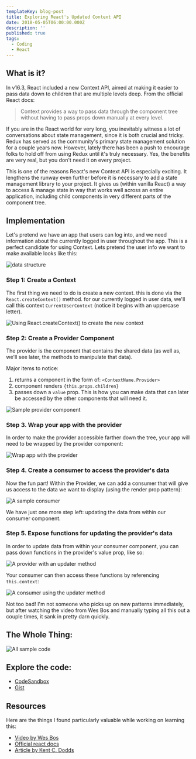 ```yaml
---
templateKey: blog-post
title: Exploring React's Updated Context API
date: 2018-05-05T06:00:00.000Z
description: ''
published: true
tags:
  - Coding
  - React
---
```


## What is it?

In v16.3, React included a new Context API, aimed at making it easier to pass data down to children that are multiple levels deep. From the official React docs:

> Context provides a way to pass data through the component tree without having to pass props down manually at every level.

If you are in the React world for very long, you inevitably witness a lot of conversations about state management, since it is both crucial and tricky. Redux has served as the community's primary state management solution for a couple years now. However, lately there has been a push to encourage folks to hold off from using Redux until it's truly necessary. Yes, the benefits are very real, but you don't need it on every project.

This is one of the reasons React's new Context API is especially exciting. It lengthens the runway even further before it is necessary to add a state management library to your project. It gives us (within vanilla React) a way to access & manage state in way that works well across an entire application, including child components in very different parts of the component tree.

## Implementation

Let's pretend we have an app that users can log into, and we need information about the currently logged in user throughout the app. This is a perfect candidate for using Context. Lets pretend the user info we want to make available looks like this:

![data structure](./01-data-structure.png)

### Step 1: Create a Context

The first thing we need to do is create a new context. this is done via the `React.createContext()` method. for our currently logged in user data, we'll call this context `CurrentUserContext` (notice it begins with an uppercase letter).

![Using React.createContext() to create the new context](./02-create-context.png)

### Step 2: Create a Provider Component

The provider is the component that contains the shared data (as well as, we'll see later, the methods to manipulate that data).

Major items to notice:

1.  returns a component in the form of: `<ContextName.Provider>`
2.  component renders `{this.props.children}`
3.  passes down a `value` prop. This is how you can make data that can later be accessed by the other components that will need it.

![Sample provider component](./03-provider.png)

### Step 3. Wrap your app with the provider

In order to make the provider accessible farther down the tree, your app will need to be wrapped by the provider component:

![Wrap app with the provider](./04-wrap-provider.png)

### Step 4. Create a consumer to access the provider's data

Now the fun part! Within the Provider, we can add a consumer that will give us access to the data we want to display (using the render prop pattern):

![A sample consumer](./05-consumer.png)

We have just one more step left: updating the data from within our consumer component.

### Step 5. Expose functions for updating the provider's data

In order to update data from within your consumer component, you can pass down functions in the provider's value prop, like so:

![A provider with an updater method](./06-provider-w-updater.png)

Your consumer can then access these functions by referencing `this.context`:

![A consumer using the updater method](./07-consumer-w-updater.png)

Not too bad! I'm not someone who picks up on new patterns immediately, but after watching the video from Wes Bos and manually typing all this out a couple times, it sank in pretty darn quickly.

## The Whole Thing:

![All sample code](./08-all.png)

## Explore the code:

- [CodeSandbox](https://codesandbox.io/s/4x5vv4x970)
- [Gist](https://gist.github.com/markadamfoster/bbaaf2e8e2f131eb1d848dcf167317f1)

## Resources

Here are the things I found particularly valuable while working on learning this:

- [Video by Wes Bos](https://wesbos.com/react-context/)
- [Official react docs](https://reactjs.org/docs/context.html)
- [Article by Kent C. Dodds](https://medium.com/dailyjs/reacts-%EF%B8%8F-new-context-api-70c9fe01596b)
